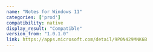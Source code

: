 ```yaml
---
name: "Notes for Windows 11"
categories: ['prod']
compatibility: native
display_result: "Compatible"
version_from: "1.0.1.0"
link: https://apps.microsoft.com/detail/9P0N429MNK6B
---
```

